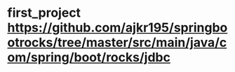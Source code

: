 # first_project https://github.com/ajkr195/springbootrocks/tree/master/src/main/java/com/spring/boot/rocks/jdbc
